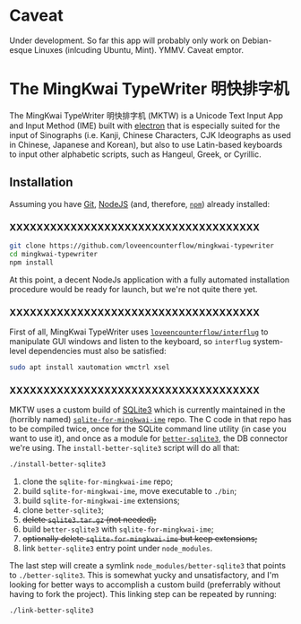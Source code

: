 
# Caveat

Under development. So far this app will probably only work on Debian-esque Linuxes (inlcuding Ubuntu, Mint).
YMMV. Caveat emptor.

# The MingKwai TypeWriter 明快排字机

The MingKwai TypeWriter 明快排字机 (MKTW) is a Unicode Text Input App and Input Method (IME) built with
[electron](https://electronjs.org) that is especially suited for the input of Sinographs (i.e. Kanji,
Chinese Characters, CJK Ideographs as used in Chinese, Japanese and Korean), but also to use Latin-based
keyboards to input other alphabetic scripts, such as Hangeul, Greek, or Cyrillic.

## Installation

Assuming you have [Git](https://git-scm.com), [NodeJS](https://nodejs.org) (and, therefore,
[`npm`](https://www.npmjs.com/)) already installed:

### XXXXXXXXXXXXXXXXXXXXXXXXXXXXXXXXXXXXX

```bash
git clone https://github.com/loveencounterflow/mingkwai-typewriter
cd mingkwai-typewriter
npm install
```

At this point, a decent NodeJs application with a fully automated installation procedure would be ready for
launch, but we're not quite there yet.

### XXXXXXXXXXXXXXXXXXXXXXXXXXXXXXXXXXXXX

First of all, MingKwai TypeWriter uses
[`loveencounterflow/interflug`](https://github.com/loveencounterflow/interflug) to manipulate GUI windows
and listen to the keyboard, so `interflug` system-level dependencies must also be satisfied:

```bash
sudo apt install xautomation wmctrl xsel
```

### XXXXXXXXXXXXXXXXXXXXXXXXXXXXXXXXXXXXX

MKTW uses a custom build of [SQLite3](https://sqlite.org) which is currently maintained in the (horribly
named) [`sqlite-for-mingkwai-ime`](https://github.com/loveencounterflow/sqlite-for-mingkwai-ime) repo. The C
code in that repo has to be compiled twice, once for the SQLite command line utility (in case you want to
use it), and once as a module for [`better-sqlite3`](https://github.com/JoshuaWise/better-sqlite3), the DB
connector we're using. The `install-better-sqlite3` script will do all that:

```bash
./install-better-sqlite3
```

1) clone the `sqlite-for-mingkwai-ime` repo;
2) build `sqlite-for-mingkwai-ime`, move executable to `./bin`;
3) build `sqlite-for-mingkwai-ime` extensions;
4) clone `better-sqlite3`;
5) <strike>delete `sqlite3.tar.gz` (not needed);</strike>
6) build `better-sqlite3` with `sqlite-for-mingkwai-ime`;
7) <strike>optionally delete `sqlite-for-mingkwai-ime` but keep extensions;</strike>
8) link `better-sqlite3` entry point under `node_modules`.

The last step will create a symlink `node_modules/better-sqlite3` that points to `./better-sqlite3`. This is
somewhat yucky and unsatisfactory, and I'm looking for better ways to accomplish a custom build (preferrably
without having to fork the project). This linking step can be repeated by running:

```bash
./link-better-sqlite3
```











